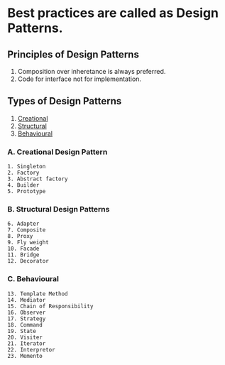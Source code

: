 # Best practices are called as Design Patterns.

## Principles of Design Patterns

1. Composition over inheretance is always preferred.
2. Code for interface not for implementation.

## Types of Design Patterns

1. [Creational](#a.-creational-design-pattern)
2. [Structural](#structural-design-patterns)
3. [Behavioural](#C.-Behavioural)

### A. Creational Design Pattern

    1. Singleton
    2. Factory
    3. Abstract factory
    4. Builder
    5. Prototype

### B. Structural Design Patterns

    6. Adapter
    7. Composite
    8. Proxy
    9. Fly weight
    10. Facade
    11. Bridge
    12. Decorator

### C. Behavioural

    13. Template Method
    14. Mediator
    15. Chain of Responsibility
    16. Observer
    17. Strategy
    18. Command
    19. State
    20. Visiter
    21. Iterator
    22. Interpretor
    23. Memento

